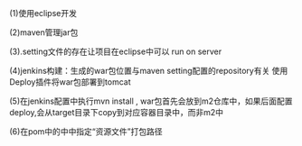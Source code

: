 

(1)使用eclipse开发

(2)maven管理jar包

(3).setting文件的存在让项目在eclipse中可以 run on server

(4)jenkins构建：生成的war包位置与maven setting配置的repository有关
       使用Deploy插件将war包部署到tomcat

(5)在jenkins配置中执行mvn install , war包首先会放到m2仓库中，如果后面配置deploy,会从target目录下copy到对应容器目录中，而非m2中

(6)在pom中的<build>中<resource>中指定“资源文件”打包路径 